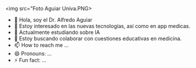<img src="Foto Aguiar Univa.PNG>
- 👋 Hola, soy el Dr. Alfredo Aguiar
- 👀 Estoy interesado en las nuevas tecnologías, así como en app medicas.
- 🌱 Actualmente estudiando sobre IA
- 💞️ Estoy buscando colaborar con cuestiones educativas en medicina.
- 📫 How to reach me ...
- 😄 Pronouns: ...
- ⚡ Fun fact: ...

<!---
AguiarAlf/AguiarAlf is a ✨ special ✨ repository because its `README.md` (this file) appears on your GitHub profile.
You can click the Preview link to take a look at your changes.
--->
